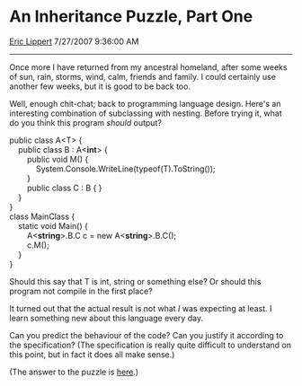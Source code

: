 # An Inheritance Puzzle, Part One

[Eric Lippert](https://social.msdn.microsoft.com/profile/Eric%20Lippert) 7/27/2007 9:36:00 AM

-----

Once more I have returned from my ancestral homeland, after some weeks of sun, rain, storms, wind, calm, friends and family. I could certainly use another few weeks, but it is good to be back too.

Well, enough chit-chat; back to programming language design. Here's an interesting combination of subclassing with nesting. Before trying it, what do you think this program *should* output?

 

public class A\<T\> {  
    public class B : A\<**int**\> {  
        public void M() {  
            System.Console.WriteLine(typeof(T).ToString());  
        }  
        public class C : B { }  
    }  
}  
class MainClass {  
    static void Main() {  
        A\<**string**\>.B.C c = new A\<**string**\>.B.C();  
        c.M();  
    }  
}

Should this say that T is int, string or something else? Or should this program not compile in the first place?

It turned out that the actual result is not what *I* was expecting at least. I learn something new about this language every day.

Can you predict the behaviour of the code? Can you justify it according to the specification? (The specification is really quite difficult to understand on this point, but in fact it does all make sense.)

(The answer to the puzzle is [here](http://blogs.msdn.com/b/ericlippert/archive/2007/07/30/an-inheritance-puzzle-part-two.aspx).)

